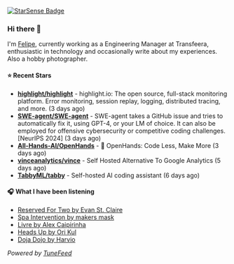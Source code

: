 <a href="https://starsense.app/developer-types" target="_blank"><img src="https://starsense.app/api/badge/?user=valtlfelipe" alt="StarSense Badge"></a>

### Hi there 👋

I'm [Felipe](https://felipevm.com), currently working as a Engineering Manager at Transfeera, enthusiastic in technology and occasionally write about my experiences. Also a hobby photographer.

#### ⭐ Recent Stars
- **[highlight/highlight](https://github.com/highlight/highlight)** - highlight.io: The open source, full-stack monitoring platform. Error monitoring, session replay, logging, distributed tracing, and more. (3 days ago)
- **[SWE-agent/SWE-agent](https://github.com/SWE-agent/SWE-agent)** - SWE-agent takes a GitHub issue and tries to automatically fix it, using GPT-4, or your LM of choice. It can also be employed for offensive cybersecurity or competitive coding challenges. [NeurIPS 2024]  (3 days ago)
- **[All-Hands-AI/OpenHands](https://github.com/All-Hands-AI/OpenHands)** - 🙌 OpenHands: Code Less, Make More (3 days ago)
- **[vinceanalytics/vince](https://github.com/vinceanalytics/vince)** - Self Hosted Alternative To Google Analytics (5 days ago)
- **[TabbyML/tabby](https://github.com/TabbyML/tabby)** - Self-hosted AI coding assistant (6 days ago)

#### 🎧 What I have been listening
- [Reserved For Two by Evan St. Claire](https://open.spotify.com/track/6LS1Tx9asjgb4VG2xiGq4E)
- [Spa Intervention by makers mask](https://open.spotify.com/track/3zHpn1533zXCxXqzHBn3cE)
- [Livre by Alex Caipirinha](https://open.spotify.com/track/66pR9ncrh4tOz1Ox9K5dXU)
- [Heads Up by Ori Kul](https://open.spotify.com/track/2FTO3XZkp89p0CgbGYzwZf)
- [Doja Dojo by Harvio](https://open.spotify.com/track/3y0raD8eU9EHrxTCSr9AvL)

_Powered by [TuneFeed](https://tunefeed.app?ref=github.com)_


